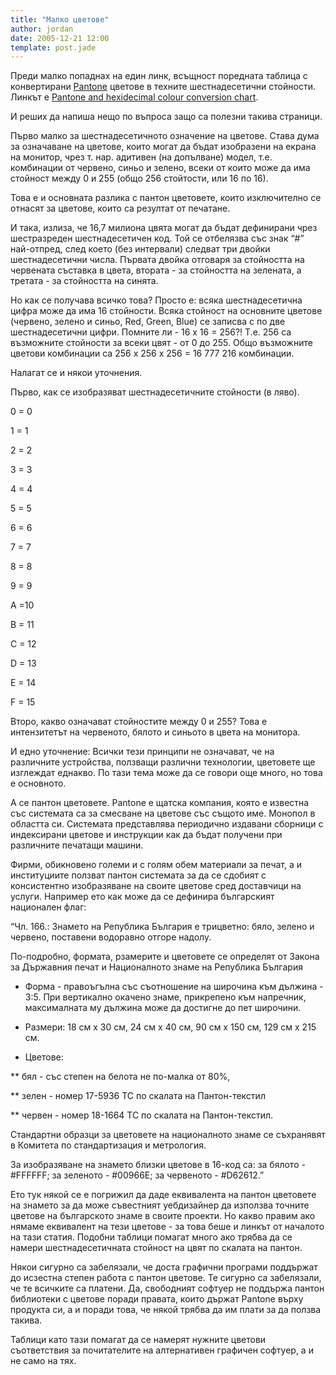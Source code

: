 ```yaml
---
title: "Малко цветове"
author: jordan
date: 2005-12-21 12:00
template: post.jade
---
```


Преди малко попаднах на един линк, всъщност поредната таблица с конвертирани [Pantone](http://www.pantone.com) цветове в техните шестнадесетични стойности. Линкът е [Pantone and hexidecimal colour conversion chart](https://web.archive.org/web/20051221003701/http://www.unimelb.edu.au/webcentre/tools/developertools/pantone.html).

И реших да напиша нещо по въпроса защо са полезни такива страници.

Първо малко за шестнадесетичното означение на цветове. Става дума за означаване на цветове, които могат да бъдат изобразени на екрана на монитор, чрез т. нар. адитивен (на допълване) модел, т.е. комбинации от червено, синьо и зелено, всеки от които може да има стойност между 0 и 255 (общо 256 стойтости, или 16 по 16).

Това е и основната разлика с пантон цветовете, които изключително се отнасят за цветове, които са резултат от печатане.

И така, излиза, че 16,7 милиона цвята могат да бъдат дефинирани чрез шестразреден шестнадесетичен код. Той се отбелязва със знак “#” най-отпред, след което (без интервали) следват три двойки шестнадесетични числа. Първата двойка отговаря за стойността на червената съставка в цвета, втората - за стойността на зелената, а третата - за стойността на синята.

Но как се получава всичко това? Просто е: всяка шестнадесетична цифра може да има 16 стойности. Всяка стойност на основните цветове (червено, зелено и синьо, Red, Green, Blue) се записва с по две шестнадесетични цифри. Помните ли - 16 x 16 = 256?! Т.е. 256 са възможните стойности за всеки цвят - от 0 до 255. Общо възможните цветови комбинации са 256 х 256 х 256 = 16 777 216 комбинации.

Налагат се и някои уточнения.

Първо, как се изобразяват шестнадесетичните стойности (в ляво).

0 = 0

1 = 1

2 = 2

3 = 3

4 = 4

5 = 5

6 = 6

7 = 7

8 = 8

9 = 9

A =10

B = 11

C = 12

D = 13

E = 14

F = 15

Второ, какво означават стойностите между 0 и 255? Това е интензитетът на червеното, бялото и синьото в цвета на монитора.

И едно уточнение: Всички тези принципи не означават, че на различните устройства, ползващи различни технологии, цветовете ще изглеждат еднакво. По тази тема може да се говори още много, но това е основното.

А се пантон цветовете. Pantone e щатска компания, която е известна със системата са за смесване на цветове със същото име. Монопол в областта си. Системата представлява периодично издавани сборници с индексирани цветове и инструкции как да бъдат получени при различните печатащи машини.

Фирми, обикновено големи и с голям обем материали за печат, а и институциите ползват пантон системата за да се сдобият с консистентно изобразяване на своите цветове сред доставчици на услуги. Например ето как може да се дефинира българският национален флаг:

“Чл. 166.: Знамето на Република България е трицветно: бяло, зелено и червено, поставени водоравно отгоре надолу.

По-подробно, формата, рзамерите и цветовете се определят от Закона за Държавния печат и Националното знаме на Република България

* Форма - правоъгълна със съотношение на широчина към дължина - 3:5. При вертикално окачено знаме, прикрепено към напречник, максималната му дължина може да достигне до пет широчини.

* Размери: 18 см х 30 см, 24 см х 40 см, 90 см х 150 см, 129 см х 215 см.

* Цветове:

** бял - със степен на белота не по-малка от 80%,

** зелен - номер 17-5936 ТС по скалата на Пантон-текстил

** червен - номер 18-1664 ТС по скалата на Пантон-текстил.

Стандартни образци за цветовете на националното знаме се съхранявят в Комитета по стандартизация и метрология.

За изобразяване на знамето близки цветове в 16-код са: за бялото - #FFFFFF; за зеленото - #00966E; за червеното - #D62612.”

Ето тук някой се е погрижил да даде еквивалента на пантон цветовете на знамето за да може съвестният уебдизайнер да използва точните цветове на българското знаме в своите проекти. Но какво правим ако нямаме еквивалент на тези цветове - за това беше и линкът от началото на тази статия. Подобни таблици помагат много ако трябва да се намери шестнадесетичната стойност на цвят по скалата на пантон.

Някои сигурно са забелязали, че доста графични програми поддържат до исзестна степен работа с пантон цветове. Те сигурно са забелязали, че те всичките са платени. Да, свободният софтуер не поддържа пантон библиотеки с цветове поради правата, които държат Pantone върху продукта си, а и поради това, че някой трябва да им плати за да ползва такива.

Таблици като тази помагат да се намерят нужните цветови съответствия за почитателите на алтернативен графичен софтуер, а и не само на тях.
